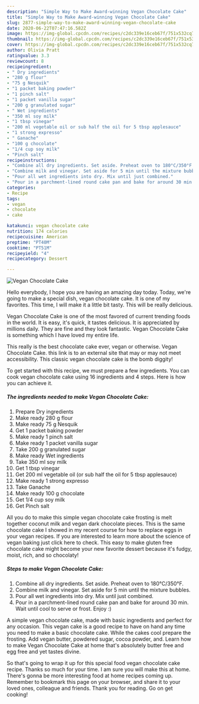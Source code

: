 ```yaml
---
description: "Simple Way to Make Award-winning Vegan Chocolate Cake"
title: "Simple Way to Make Award-winning Vegan Chocolate Cake"
slug: 2877-simple-way-to-make-award-winning-vegan-chocolate-cake
date: 2020-06-22T07:47:16.582Z
image: https://img-global.cpcdn.com/recipes/c2dc339e16ceb67f/751x532cq70/vegan-chocolate-cake-recipe-main-photo.jpg
thumbnail: https://img-global.cpcdn.com/recipes/c2dc339e16ceb67f/751x532cq70/vegan-chocolate-cake-recipe-main-photo.jpg
cover: https://img-global.cpcdn.com/recipes/c2dc339e16ceb67f/751x532cq70/vegan-chocolate-cake-recipe-main-photo.jpg
author: Olivia Pratt
ratingvalue: 3.3
reviewcount: 8
recipeingredient:
- " Dry ingredients"
- "280 g flour"
- "75 g Nesquik"
- "1 packet baking powder"
- "1 pinch salt"
- "1 packet vanilla sugar"
- "200 g granulated sugar"
- " Wet ingredients"
- "350 ml soy milk"
- "1 tbsp vinegar"
- "200 ml vegetable oil or sub half the oil for 5 tbsp applesauce"
- "1 strong expresso"
- " Ganache"
- "100 g chocolate"
- "1/4 cup soy milk"
- "Pinch salt"
recipeinstructions:
- "Combine all dry ingredients. Set aside. Preheat oven to 180°C/350°F."
- "Combine milk and vinegar. Set aside for 5 min until the mixture bubbles."
- "Pour all wet ingredients into dry. Mix until just combined."
- "Pour in a parchment-lined round cake pan and bake for around 30 min. Wait until cool to serve or frost. Enjoy :)"
categories:
- Recipe
tags:
- vegan
- chocolate
- cake

katakunci: vegan chocolate cake 
nutrition: 174 calories
recipecuisine: American
preptime: "PT40M"
cooktime: "PT51M"
recipeyield: "4"
recipecategory: Dessert

---
```



![Vegan Chocolate Cake](https://img-global.cpcdn.com/recipes/c2dc339e16ceb67f/751x532cq70/vegan-chocolate-cake-recipe-main-photo.jpg)

Hello everybody, I hope you are having an amazing day today. Today, we're going to make a special dish, vegan chocolate cake. It is one of my favorites. This time, I will make it a little bit tasty. This will be really delicious.

Vegan Chocolate Cake is one of the most favored of current trending foods in the world. It is easy, it's quick, it tastes delicious. It is appreciated by millions daily. They are fine and they look fantastic. Vegan Chocolate Cake is something which I have loved my entire life.

This really is the best chocolate cake ever, vegan or otherwise. Vegan Chocolate Cake. this link is to an external site that may or may not meet accessibility. This classic vegan chocolate cake is the bomb diggity!


To get started with this recipe, we must prepare a few ingredients. You can cook vegan chocolate cake using 16 ingredients and 4 steps. Here is how you can achieve it.

<!--inarticleads1-->

##### The ingredients needed to make Vegan Chocolate Cake:

1. Prepare  Dry ingredients
1. Make ready 280 g flour
1. Make ready 75 g Nesquik
1. Get 1 packet baking powder
1. Make ready 1 pinch salt
1. Make ready 1 packet vanilla sugar
1. Take 200 g granulated sugar
1. Make ready  Wet ingredients
1. Take 350 ml soy milk
1. Get 1 tbsp vinegar
1. Get 200 ml vegetable oil (or sub half the oil for 5 tbsp applesauce)
1. Make ready 1 strong expresso
1. Take  Ganache
1. Make ready 100 g chocolate
1. Get 1/4 cup soy milk
1. Get Pinch salt


All you do to make this simple vegan chocolate cake frosting is melt together coconut milk and vegan dark chocolate pieces. This is the same chocolate cake I showed in my recent course for how to replace eggs in your vegan recipes. If you are interested to learn more about the science of vegan baking just click here to check. This easy to make gluten free chocolate cake might become your new favorite dessert because it&#39;s fudgy, moist, rich, and so chocolaty! 

<!--inarticleads2-->

##### Steps to make Vegan Chocolate Cake:

1. Combine all dry ingredients. Set aside. Preheat oven to 180°C/350°F.
1. Combine milk and vinegar. Set aside for 5 min until the mixture bubbles.
1. Pour all wet ingredients into dry. Mix until just combined.
1. Pour in a parchment-lined round cake pan and bake for around 30 min. Wait until cool to serve or frost. Enjoy :)


A simple vegan chocolate cake, made with basic ingredients and perfect for any occasion. This vegan cake is a good recipe to have on hand any time you need to make a basic chocolate cake. While the cakes cool prepare the frosting. Add vegan butter, powdered sugar, cocoa powder, and. Learn how to make Vegan Chocolate Cake at home that&#39;s absolutely butter free and egg free and yet tastes divine. 

So that's going to wrap it up for this special food vegan chocolate cake recipe. Thanks so much for your time. I am sure you will make this at home. There's gonna be more interesting food at home recipes coming up. Remember to bookmark this page on your browser, and share it to your loved ones, colleague and friends. Thank you for reading. Go on get cooking!
